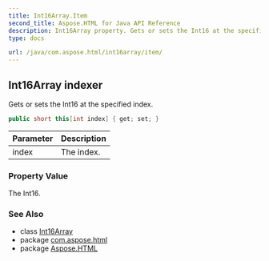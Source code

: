 ```yaml
---
title: Int16Array.Item
second_title: Aspose.HTML for Java API Reference
description: Int16Array property. Gets or sets the Int16 at the specified index
type: docs

url: /java/com.aspose.html/int16array/item/
---
```

## Int16Array indexer

Gets or sets the Int16 at the specified index.

```java
public short this[int index] { get; set; }
```

| Parameter | Description |
| --- | --- |
| index | The index. |

### Property Value

The Int16.

### See Also

* class [Int16Array](../)
* package [com.aspose.html](../../../com.aspose.html/)
* package [Aspose.HTML](../../../)
